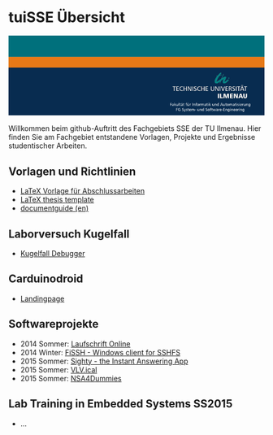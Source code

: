 # tuiSSE Übersicht
![Banner Fachgebiet SSE](https://raw.githubusercontent.com/tuiSSE/tuiSSE/master/SSE-Banner.png)

Willkommen beim github-Auftritt des Fachgebiets SSE der TU Ilmenau. Hier finden Sie am Fachgebiet entstandene Vorlagen, Projekte und Ergebnisse studentischer Arbeiten.

## Vorlagen und Richtlinien
* [LaTeX Vorlage für Abschlussarbeiten](https://github.com/tuiSSE/sse-thesis-template)
* [LaTeX thesis template](https://github.com/tuiSSE/sse-thesis-template)
* [documentguide (en)](https://github.com/tuiSSE/sse-documentguide-eng)

## Laborversuch Kugelfall
* [Kugelfall Debugger](https://github.com/tuiSSE/kugelfall-debugger)

## Carduinodroid
* [Landingpage](https://github.com/tuiSSE/carduinodroid-wiki/wiki)

## Softwareprojekte
* 2014 Sommer: [Laufschrift Online](https://github.com/tuiSSE/laufschrift-online)
* 2014 Winter: [FiSSH - Windows client for SSHFS](https://github.com/tuiSSE/win-sshfs)
* 2015 Sommer: [Sighty - the Instant Answering App](https://github.com/tuiSSE/sighty)
* 2015 Sommer: [VLV.ical](https://github.com/tuiSSE/vlv.ical)
* 2015 Sommer: [NSA4Dummies](https://github.com/tuiSSE/NSA4Dummies)

## Lab Training in Embedded Systems SS2015
* ...
